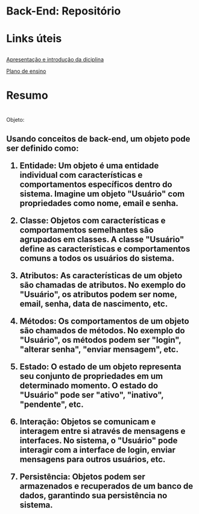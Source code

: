 # Back-End: Repositório <h1>


# Links úteis <h2>

[Apresentação e introdução da diciplina](https://drive.google.com/file/d/15OfelCvXu-S98IPkh3psuUoPrwn5zUFd/view?usp=drive_link)

[Plano de ensino](https://drive.google.com/file/d/1eC800mzEuvlNBUsh4Qh76_ds1xZXo6o3/view?usp=drive_link)


# Resumo <h1>

Objeto: <h2> Usando conceitos de back-end, um objeto pode ser definido como:

1. Entidade: Um objeto é uma entidade individual com características e comportamentos específicos dentro do sistema. Imagine um objeto "Usuário" com propriedades como nome, email e senha.

2. Classe: Objetos com características e comportamentos semelhantes são agrupados em classes. A classe "Usuário" define as características e comportamentos comuns a todos os usuários do sistema.

3. Atributos: As características de um objeto são chamadas de atributos. No exemplo do "Usuário", os atributos podem ser nome, email, senha, data de nascimento, etc.

4. Métodos: Os comportamentos de um objeto são chamados de métodos. No exemplo do "Usuário", os métodos podem ser "login", "alterar senha", "enviar mensagem", etc.

5. Estado: O estado de um objeto representa seu conjunto de propriedades em um determinado momento. O estado do "Usuário" pode ser "ativo", "inativo", "pendente", etc.

6. Interação: Objetos se comunicam e interagem entre si através de mensagens e interfaces. No sistema, o "Usuário" pode interagir com a interface de login, enviar mensagens para outros usuários, etc.

7. Persistência: Objetos podem ser armazenados e recuperados de um banco de dados, garantindo sua persistência no sistema.






